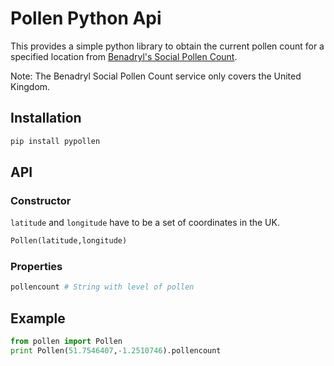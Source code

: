 # Pollen Python Api

This provides a simple python library to obtain the current pollen count for a specified location from [Benadryl's Social Pollen Count](https://benadryl.co.uk/social-pollen-count/).

Note: The Benadryl Social Pollen Count service only covers the United Kingdom.

## Installation

```bash
pip install pypollen
```

## API

### Constructor

`latitude` and `longitude` have to be a set of coordinates in the UK.

```python
Pollen(latitude,longitude)
```

### Properties

```python
pollencount # String with level of pollen
```

## Example

```python
from pollen import Pollen
print Pollen(51.7546407,-1.2510746).pollencount
```
